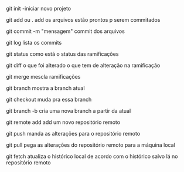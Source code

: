 git init
-iniciar novo projeto

git add <nome-arquivo> ou .
add os arquivos estão prontos p serem commitados

git commit -m "mensagem"
commit dos arquivos

git log
lista os commits

git status
como está o status das ramificações

git diff
o que foi alterado
o que tem de alteração na ramificação

git merge
mescla ramificações

git branch
mostra a branch atual

git checkout <nome da branch>
muda pra essa branch

git branch -b <nome da branch>
cria uma nova branch a partir da atual

git remote add <nome> <url>
add um novo repositório remoto

git push <nome> <nome da branch>
manda as alterações para o repositório remoto

git pull <nome> <nome da branch>
pega as alterações do repositório remoto para a máquina local

git fetch
atualiza o histórico local de acordo com o histórico salvo lá no repositório remoto

